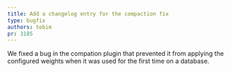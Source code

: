 ```yaml
---
title: Add a changelog entry for the compaction fix
type: bugfix
authors: tobim
pr: 3185
---
```


We fixed a bug in the compation plugin that prevented it from applying the
configured weights when it was used for the first time on a database.
